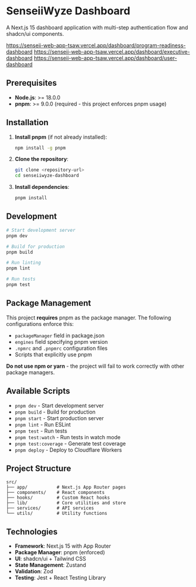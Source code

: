 # SenseiiWyze Dashboard

A Next.js 15 dashboard application with multi-step authentication flow and shadcn/ui components.

https://senseii-web-app-tsaw.vercel.app/dashboard/program-readiness-dashboard
https://senseii-web-app-tsaw.vercel.app/dashboard/executive-dashboard
https://senseii-web-app-tsaw.vercel.app/dashboard/user-dashboard


## Prerequisites

- **Node.js**: >= 18.0.0
- **pnpm**: >= 9.0.0 (required - this project enforces pnpm usage)

## Installation

1. **Install pnpm** (if not already installed):
   ```bash
   npm install -g pnpm
   ```

2. **Clone the repository**:
   ```bash
   git clone <repository-url>
   cd senseiiwyze-dashboard
   ```

3. **Install dependencies**:
   ```bash
   pnpm install
   ```

## Development

```bash
# Start development server
pnpm dev

# Build for production
pnpm build

# Run linting
pnpm lint

# Run tests
pnpm test
```

## Package Management

This project **requires** pnpm as the package manager. The following configurations enforce this:

- `packageManager` field in package.json
- `engines` field specifying pnpm version
- `.npmrc` and `.pnpmrc` configuration files
- Scripts that explicitly use pnpm

**Do not use npm or yarn** - the project will fail to work correctly with other package managers.

## Available Scripts

- `pnpm dev` - Start development server
- `pnpm build` - Build for production
- `pnpm start` - Start production server
- `pnpm lint` - Run ESLint
- `pnpm test` - Run tests
- `pnpm test:watch` - Run tests in watch mode
- `pnpm test:coverage` - Generate test coverage
- `pnpm deploy` - Deploy to Cloudflare Workers

## Project Structure

```
src/
├── app/           # Next.js App Router pages
├── components/    # React components
├── hooks/         # Custom React hooks
├── lib/           # Core utilities and store
├── services/      # API services
└── utils/         # Utility functions
```

## Technologies

- **Framework**: Next.js 15 with App Router
- **Package Manager**: pnpm (enforced)
- **UI**: shadcn/ui + Tailwind CSS
- **State Management**: Zustand
- **Validation**: Zod
- **Testing**: Jest + React Testing Library